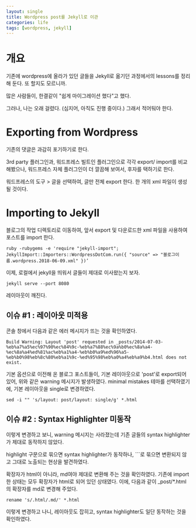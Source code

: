 ```yaml
---
layout: single
title: Wordpress post를 Jekyll로 이관
categories: life
tags: [wordpress, jekyll]
---
```


# 개요

기존에 wordpress에 올라가 있던 글들을 Jekyll로 옮기던 과정에서의 lessons를 정리해 둔다. 또 할지도 모르니까.

많은 사람들이, 한결같이 "쉽게 마이그레이션 했다"고 했다.

그러나, 나는 오래 걸렸다. (심지어, 아직도 진행 중이다.) 그래서 적어둬야 한다.



# Exporting from Wordpress

기존의 댓글은 과감히 포기하기로 한다. 

3rd party 플러그인과, 워드프레스 빌트인 플러그인으로 각각 export/ import를 비교해봤으나, 워드프레스 자체 플러그인이 더 깔끔해 보여서, 후자를 택하기로 한다.

워드프레스의 도구 > 글을 선택하여, 글만 전체 export 한다. 한 개의 xml 파일이 생성될 것이다.



# Importing to Jekyll

블로그의 작업 디렉토리로 이동하여, 앞서 export 및 다운로드한 xml 파일을 사용하여 포스트를 import 한다.

```
ruby -rubygems -e 'require "jekyll-import"; JekyllImport::Importers::WordpressDotCom.run({ "source" => "블로그이름.wordpress.2018-06-09.xml" })’ 
```

이제, 로컬에서 jekyll을 띄워서 글들이 제대로 이사왔는지 보자.

```
jekyll serve --port 8080
```

레이아웃이 깨진다.

## 이슈 #1 : 레이아웃 미적용  

콘솔 창에서 다음과 같은 에러 메시지가 뜨는 것을 확인하였다.

```
Build Warning: Layout 'post' requested in _posts/2014-07-03-%eb%a7%a5%ec%97%90%ec%84%9c-%eb%a7%88%ec%9a%b0%ec%8a%a4-%ec%8a%a4%ed%81%ac%eb%a1%a4-%eb%b0%a9%ed%96%a5-%eb%b0%98%eb%8c%80%eb%a1%9c-%ed%95%98%eb%a0%a4%eb%a9%b4.html does not exist.
```

기본 옵션으로 이전해 온 블로그 포스트들이, 기본 레이아웃으로 'post'로 export되어 있어, 위와 같은 warning 메시지가 발생하였다. minimal mistakes 테마를 선택하였기에, 기본 레이아웃을 single로 변경하였다.

```
sed -i "" 's/layout: post/layout: single/g' *.html
```



## 이슈 #2 : Syntax Highlighter 미동작

이렇게 변경하고 보니, warning 메시지는 사라졌는데 기존 글들의 syntax highlighter가 제대로 동작하지 않았다.

 highlight 구문으로 묶으면 syntax highlighter가 동작하나, ```로 묶으면 변환되지 않고 그대로 노출되는 현상을 발견하였다.

확장자가 html이 아니라, md여야 제대로 변환해 주는 것을 확인하였다. 기존에 import한 상태는 모두 확장자가 html로 되어 있던 상태였다. 이에, 다음과 같이 _post/*.html의 확장자를 md로 변경해 주었다.

```
rename 's/.html/.md/' *.html
```

이렇게 변경하고 나니, 레이아웃도 잡히고, syntax highlighter도 일단 동작하는 것을 확인하였다.
